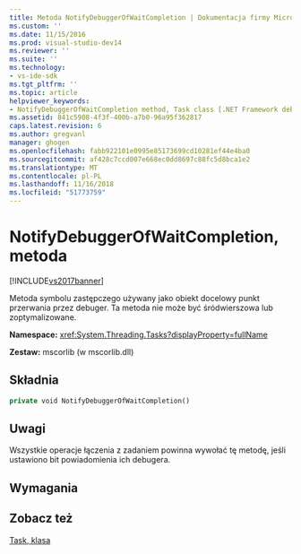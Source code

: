 ```yaml
---
title: Metoda NotifyDebuggerOfWaitCompletion | Dokumentacja firmy Microsoft
ms.custom: ''
ms.date: 11/15/2016
ms.prod: visual-studio-dev14
ms.reviewer: ''
ms.suite: ''
ms.technology:
- vs-ide-sdk
ms.tgt_pltfrm: ''
ms.topic: article
helpviewer_keywords:
- NotifyDebuggerOfWaitCompletion method, Task class [.NET Framework debug engines]
ms.assetid: 841c5908-4f3f-400b-a7b0-96a95f362817
caps.latest.revision: 6
ms.author: gregvanl
manager: ghogen
ms.openlocfilehash: fabb922101e0995e85173699cd10281ef44e4ba0
ms.sourcegitcommit: af428c7ccd007e668ec0dd8697c88fc5d8bca1e2
ms.translationtype: MT
ms.contentlocale: pl-PL
ms.lasthandoff: 11/16/2018
ms.locfileid: "51773759"
---
```

# <a name="notifydebuggerofwaitcompletion-method"></a>NotifyDebuggerOfWaitCompletion, metoda
[!INCLUDE[vs2017banner](../../includes/vs2017banner.md)]

Metoda symbolu zastępczego używany jako obiekt docelowy punkt przerwania przez debuger. Ta metoda nie może być śródwierszowa lub zoptymalizowane.  
  
 **Namespace:** <xref:System.Threading.Tasks?displayProperty=fullName>  
  
 **Zestaw:** mscorlib (w mscorlib.dll)  
  
## <a name="syntax"></a>Składnia  
  
```vb  
private void NotifyDebuggerOfWaitCompletion()  
```  
  
## <a name="remarks"></a>Uwagi  
 Wszystkie operacje łączenia z zadaniem powinna wywołać tę metodę, jeśli ustawiono bit powiadomienia ich debugera.  
  
## <a name="requirements"></a>Wymagania  
  
## <a name="see-also"></a>Zobacz też  
 [Task, klasa](../../extensibility/debugger/task-class-internal-members.md)

